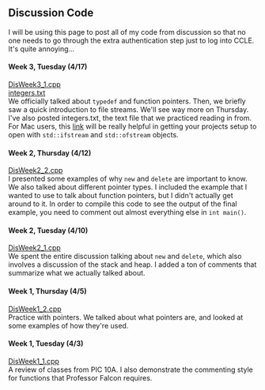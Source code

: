 ## Discussion Code

I will be using this page to post all of my code from discussion so that no one needs to go through the extra authentication step just to log into CCLE. It's quite annoying... 

#### Week 3, Tuesday (4/17)
<a href="Code/DisWeek3_1.cpp" download>DisWeek3_1.cpp</a><br>
<a href="Code/integers.txt" download>integers.txt</a><br>
We officially talked about `typedef` and function pointers. Then, we briefly saw a quick introduction to file streams. We'll see way more on Thursday. I've also posted integers.txt, the text file that we practiced reading in from. For Mac users, this [link](https://stackoverflow.com/questions/23438393/new-to-xcode-cant-open-files-in-c) will be really helpful in getting your projects setup to open with `std::ifstream` and `std::ofstream` objects. 

#### Week 2, Thursday (4/12)
<a href="Code/DisWeek2_2.cpp" download>DisWeek2_2.cpp</a><br>
I presented some examples of why `new` and `delete` are important to know. We also talked about different pointer types. I included the example that I wanted to use to talk about function pointers, but I didn't actually get around to it. In order to compile this code to see the output of the final example, you need to comment out almost everything else in `int main()`.

#### Week 2, Tuesday (4/10)
<a href="Code/DisWeek2_1.cpp" download>DisWeek2_1.cpp</a><br>
We spent the entire discussion talking about `new` and `delete`, which also involves a discussion of the stack and heap. I added a ton of comments that summarize what we actually talked about. 

#### Week 1, Thursday (4/5)
<a href="Code/DisWeek1_2.cpp" download>DisWeek1_2.cpp</a><br>
Practice with pointers. We talked about what pointers are, and looked at some examples of how they're used. 

#### Week 1, Tuesday (4/3)
<a href="Code/DisWeek1_1.cpp" download>DisWeek1_1.cpp</a><br>
A review of classes from PIC 10A. I also demonstrate the commenting style for functions that Professor Falcon requires. 

